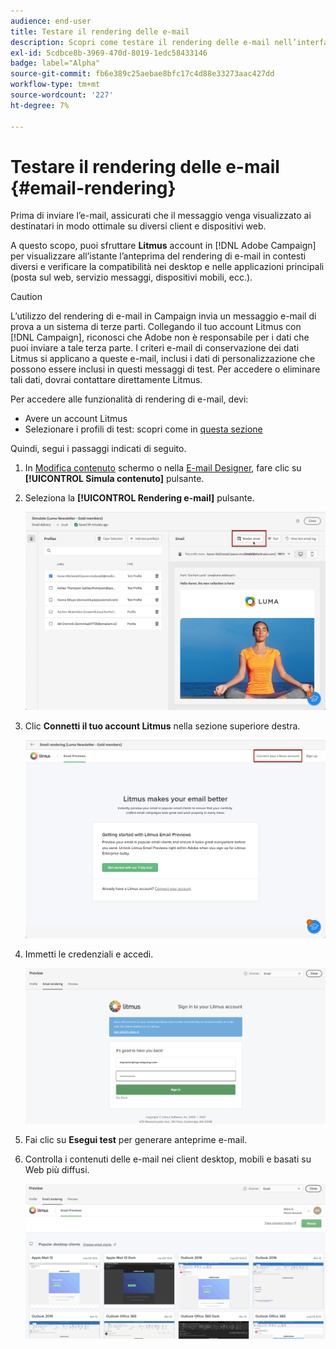 ```yaml
---
audience: end-user
title: Testare il rendering delle e-mail
description: Scopri come testare il rendering delle e-mail nell’interfaccia utente di Campaign Web
exl-id: 5cdbce8b-3969-470d-8019-1edc58433146
badge: label="Alpha"
source-git-commit: fb6e389c25aebae8bfc17c4d88e33273aac427dd
workflow-type: tm+mt
source-wordcount: '227'
ht-degree: 7%

---
```



# Testare il rendering delle e-mail {#email-rendering}

Prima di inviare l’e-mail, assicurati che il messaggio venga visualizzato ai destinatari in modo ottimale su diversi client e dispositivi web.

A questo scopo, puoi sfruttare **Litmus** account in [!DNL Adobe Campaign] per visualizzare all’istante l’anteprima del rendering di e-mail in contesti diversi e verificare la compatibilità nei desktop e nelle applicazioni principali (posta sul web, servizio messaggi, dispositivi mobili, ecc.).

>[!CAUTION]
>
>L’utilizzo del rendering di e-mail in Campaign invia un messaggio e-mail di prova a un sistema di terze parti. Collegando il tuo account Litmus con [!DNL Campaign], riconosci che Adobe non è responsabile per i dati che puoi inviare a tale terza parte. I criteri e-mail di conservazione dei dati Litmus si applicano a queste e-mail, inclusi i dati di personalizzazione che possono essere inclusi in questi messaggi di test. Per accedere o eliminare tali dati, dovrai contattare direttamente Litmus.

Per accedere alle funzionalità di rendering di e-mail, devi:

* Avere un account Litmus
* Selezionare i profili di test: scopri come in [questa sezione](preview-content.md)

Quindi, segui i passaggi indicati di seguito.

1. In [Modifica contenuto](../content/edit-content.md) schermo o nella [E-mail Designer](../content/get-started-email-designer.md), fare clic su **[!UICONTROL Simula contenuto]** pulsante.

1. Seleziona la **[!UICONTROL Rendering e-mail]** pulsante.

   ![](assets/simulate-rendering-button.png)

1. Clic **Connetti il tuo account Litmus** nella sezione superiore destra.

   ![](assets/simulate-rendering-litmus.png)

1. Immetti le credenziali e accedi.

   ![](assets/simulate-rendering-credentials.png)

1. Fai clic su **Esegui test** per generare anteprime e-mail.

1. Controlla i contenuti delle e-mail nei client desktop, mobili e basati su Web più diffusi.

   ![](assets/simulate-rendering-previews.png)

<!--
TO CHECK IF user is directed to Litmus or if the email rendering is shown directly in the Campaign UI.

CONTENT ABOVE COPIED FROM AJO

If not redirecting to Litmus:

To test the email rendering, follow these steps:

1. Access the email content creation screen, then click **[!UICONTROL Simulate content]**.

1. Click the **[!UICONTROL Render email]** button.

    The left pane provides various desktop, mobile and web-based email clients. Select the desired email client to display a preview of your email in the right pane. 

    ![](assets/render-context.png)

    >[!NOTE]
    >
    >The email clients list provides a sample of the major mail clients. Additional email clients are available from the filter button next to the top search bar.

 -->
